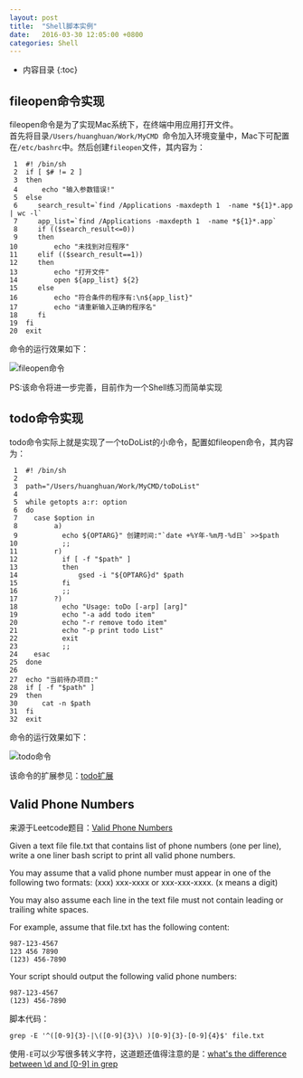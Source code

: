 ```yaml
---
layout: post
title:  "Shell脚本实例"
date:   2016-03-30 12:05:00 +0800
categories: Shell
---
```

* 内容目录
{:toc}



## fileopen命令实现

fileopen命令是为了实现Mac系统下，在终端中用应用打开文件。  
首先将目录`/Users/huanghuan/Work/MyCMD `命令加入环境变量中，Mac下可配置在`/etc/bashrc`中。然后创建`fileopen`文件，其内容为：

     1	#! /bin/sh
     2	if [ $# != 2 ]
     3	then
     4	    echo "输入参数错误!"
     5	else
     6	   search_result=`find /Applications -maxdepth 1  -name *${1}*.app | wc -l`
     7	   app_list=`find /Applications -maxdepth 1  -name *${1}*.app`
     8	   if (($search_result<=0))
     9	   then
    10	       echo "未找到对应程序"
    11	   elif (($search_result==1))
    12	   then
    13	       echo "打开文件"
    14	       open ${app_list} ${2}
    15	   else
    16	       echo "符合条件的程序有:\n${app_list}"
    17	       echo "请重新输入正确的程序名"
    18	   fi
    19	fi
    20	exit
	  
命令的运行效果如下：

![fileopen命令]({{site.baseurl}}/pics/fileopen.png)

PS:该命令将进一步完善，目前作为一个Shell练习而简单实现	  

## todo命令实现

todo命令实际上就是实现了一个toDoList的小命令，配置如fileopen命令，其内容为：

     1	#! /bin/sh
     2
     3	path="/Users/huanghuan/Work/MyCMD/toDoList"
     4
     5	while getopts a:r: option
     6	do
     7	  case $option in
     8	       a)
     9	         echo ${OPTARG}" 创建时间:"`date +%Y年-%m月-%d日` >>$path
    10	         ;;
    11	       r)
    12	         if [ -f "$path" ]
    13	         then
    14	             gsed -i "${OPTARG}d" $path
    15	         fi
    16	         ;;
    17	       ?)
    18	         echo "Usage: toDo [-arp] [arg]"
    19	         echo "-a add todo item"
    20	         echo "-r remove todo item"
    21	         echo "-p print todo List"
    22	         exit
    23	         ;;
    24	  esac
    25	done
    26
    27	echo "当前待办项目:"
    28	if [ -f "$path" ]
    29	then
    30	    cat -n $path
    31	fi
    32	exit
    
命令的运行效果如下：

![todo命令]({{site.baseurl}}/pics/todo.png)

该命令的扩展参见：[todo扩展](https://github.com/sadwxqezc/todo_cmd)

## Valid Phone Numbers

来源于Leetcode题目：[Valid Phone Numbers](https://leetcode.com/problems/valid-phone-numbers/)

Given a text file file.txt that contains list of phone numbers (one per line), write a one liner bash script to print all valid phone numbers.

You may assume that a valid phone number must appear in one of the following two formats: (xxx) xxx-xxxx or xxx-xxx-xxxx. (x means a digit)

You may also assume each line in the text file must not contain leading or trailing white spaces.

For example, assume that file.txt has the following content:

	987-123-4567
	123 456 7890
	(123) 456-7890
	
Your script should output the following valid phone numbers:

	987-123-4567
	(123) 456-7890

脚本代码：

	grep -E '^([0-9]{3}-|\([0-9]{3}\) )[0-9]{3}-[0-9]{4}$' file.txt

使用`-E`可以少写很多转义字符，这道题还值得注意的是：[what's the difference between \d and [0-9] in grep](https://leetcode.com/discuss/29452/whats-the-difference-between-d-and-0-9-in-grep)